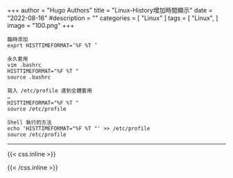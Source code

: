 +++
author = "Hugo Authors"
title = "Linux-History增加時間顯示"
date = "2022-08-16"
#description = ""
categories = [
    "Linux"
]
tags = [
    "Linux",
]
image = "100.png"
+++



    臨時添加
    exprt HISTTIMEFORMAT=’%F %T ’
    
    永久套用
    vim .bashrc
    HISTTIMEFORMAT="%F %T "
    source .bashrc
    
    寫入 /etc/profile 達到全體套用
    …
    HISTTIMEFORMAT="%F %T "
    source /etc/profile
    
    Shell 執行的方法
    echo 'HISTTIMEFORMAT="%F %T "' >> /etc/profile
    source /etc/profile



***

{{< css.inline >}}
<style>
.emojify {
	font-family: Apple Color Emoji, Segoe UI Emoji, NotoColorEmoji, Segoe UI Symbol, Android Emoji, EmojiSymbols;
	font-size: 2rem;
	vertical-align: middle;
}
@media screen and (max-width:650px) {
  .nowrap {
    display: block;
    margin: 25px 0;
  }
}
</style>
{{< /css.inline >}}
